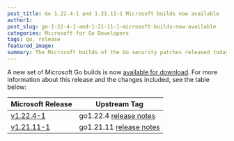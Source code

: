 ```yaml
---
post_title: Go 1.22.4-1 and 1.21.11-1 Microsoft builds now available
author1: 
post_slug: go-1-22-4-1-and-1-21-11-1-microsoft-builds-now-available
categories: Microsoft for Go Developers
tags: go, release
featured_image:
summary: The Microsoft builds of the Go security patches released today, are now available for download.
---
```


A new set of Microsoft Go builds is now [available for download](https://github.com/microsoft/go#binary-distribution). For more information about this release and the changes included, see the table below:

| Microsoft Release | Upstream Tag |
|-------------------|--------------|
| [v1.22.4-1](https://github.com/microsoft/go/releases/tag/v1.22.4-1) | go1.22.4 [release notes](https://go.dev/doc/devel/release#go1.22.4) |
| [v1.21.11-1](https://github.com/microsoft/go/releases/tag/v1.21.11-1) | go1.21.11 [release notes](https://go.dev/doc/devel/release#go1.21.11) |
